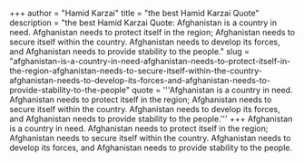 +++
author = "Hamid Karzai"
title = "the best Hamid Karzai Quote"
description = "the best Hamid Karzai Quote: Afghanistan is a country in need. Afghanistan needs to protect itself in the region; Afghanistan needs to secure itself within the country. Afghanistan needs to develop its forces, and Afghanistan needs to provide stability to the people."
slug = "afghanistan-is-a-country-in-need-afghanistan-needs-to-protect-itself-in-the-region-afghanistan-needs-to-secure-itself-within-the-country-afghanistan-needs-to-develop-its-forces-and-afghanistan-needs-to-provide-stability-to-the-people"
quote = '''Afghanistan is a country in need. Afghanistan needs to protect itself in the region; Afghanistan needs to secure itself within the country. Afghanistan needs to develop its forces, and Afghanistan needs to provide stability to the people.'''
+++
Afghanistan is a country in need. Afghanistan needs to protect itself in the region; Afghanistan needs to secure itself within the country. Afghanistan needs to develop its forces, and Afghanistan needs to provide stability to the people.
